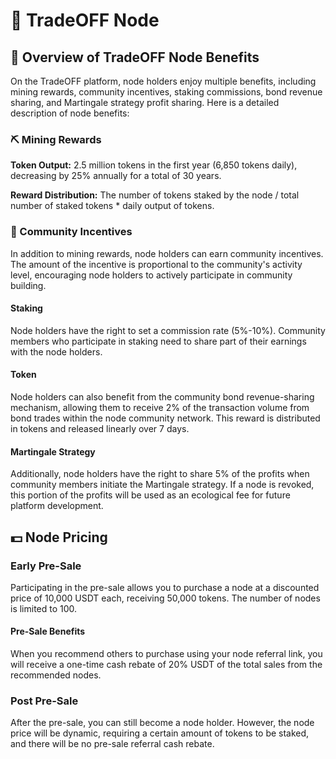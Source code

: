 # 📳 TradeOFF Node

## 👀 Overview of TradeOFF Node Benefits

On the TradeOFF platform, node holders enjoy multiple benefits, including mining rewards, community incentives, staking commissions, bond revenue sharing, and Martingale strategy profit sharing. Here is a detailed description of node benefits:

### ⛏️ Mining Rewards

**Token Output:** 2.5 million tokens in the first year (6,850 tokens daily), decreasing by 25% annually for a total of 30 years.

**Reward Distribution:** The number of tokens staked by the node / total number of staked tokens \* daily output of tokens.

### 👥 Community Incentives

In addition to mining rewards, node holders can earn community incentives. The amount of the incentive is proportional to the community's activity level, encouraging node holders to actively participate in community building.

#### Staking

Node holders have the right to set a commission rate (5%-10%). Community members who participate in staking need to share part of their earnings with the node holders.

#### Token

Node holders can also benefit from the community bond revenue-sharing mechanism, allowing them to receive 2% of the transaction volume from bond trades within the node community network. This reward is distributed in tokens and released linearly over 7 days.

#### Martingale Strategy

Additionally, node holders have the right to share 5% of the profits when community members initiate the Martingale strategy. If a node is revoked, this portion of the profits will be used as an ecological fee for future platform development.

## 💵 Node Pricing

### Early Pre-Sale

Participating in the pre-sale allows you to purchase a node at a discounted price of 10,000 USDT each, receiving 50,000 tokens. The number of nodes is limited to 100.

#### Pre-Sale Benefits

When you recommend others to purchase using your node referral link, you will receive a one-time cash rebate of 20% USDT of the total sales from the recommended nodes.

### Post Pre-Sale

After the pre-sale, you can still become a node holder. However, the node price will be dynamic, requiring a certain amount of tokens to be staked, and there will be no pre-sale referral cash rebate.
